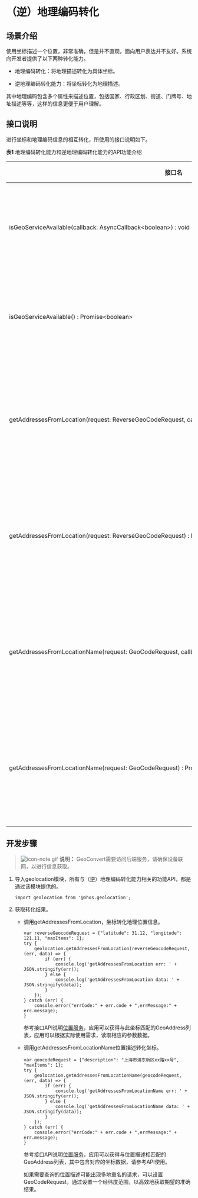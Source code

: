 # （逆）地理编码转化


## 场景介绍

使用坐标描述一个位置，非常准确，但是并不直观，面向用户表达并不友好。系统向开发者提供了以下两种转化能力。

- 地理编码转化：将地理描述转化为具体坐标。

- 逆地理编码转化能力：将坐标转化为地理描述。

其中地理编码包含多个属性来描述位置，包括国家、行政区划、街道、门牌号、地址描述等等，这样的信息更便于用户理解。


## 接口说明

进行坐标和地理编码信息的相互转化，所使用的接口说明如下。

  **表1** 地理编码转化能力和逆地理编码转化能力的API功能介绍

| 接口名 | 功能描述 | 
| -------- | -------- |
| isGeoServiceAvailable(callback:&nbsp;AsyncCallback&lt;boolean&gt;)&nbsp;:&nbsp;void | 判断（逆）地理编码服务状态，使用callback回调异步返回结果。 | 
| isGeoServiceAvailable()&nbsp;:&nbsp;Promise&lt;boolean&gt; | 判断（逆）地理编码服务状态，使用Promise方式异步返回结果。 | 
| getAddressesFromLocation(request:&nbsp;ReverseGeoCodeRequest,&nbsp;callback:&nbsp;AsyncCallback&lt;Array&lt;GeoAddress&gt;&gt;)&nbsp;:&nbsp;void | 调用逆地理编码服务，将坐标转换为地理描述，使用callback回调异步返回结果。 | 
| getAddressesFromLocation(request:&nbsp;ReverseGeoCodeRequest)&nbsp;:&nbsp;Promise&lt;Array&lt;GeoAddress&gt;&gt;; | 调用逆地理编码服务，将坐标转换为地理描述，使用Promise方式异步返回结果。 | 
| getAddressesFromLocationName(request:&nbsp;GeoCodeRequest,&nbsp;callback:&nbsp;AsyncCallback&lt;Array&lt;GeoAddress&gt;&gt;)&nbsp;:&nbsp;void | 调用地理编码服务，将地理描述转换为具体坐标，使用callback回调异步返回结果。 | 
| getAddressesFromLocationName(request:&nbsp;GeoCodeRequest)&nbsp;:&nbsp;Promise&lt;Array&lt;GeoAddress&gt;&gt; | 调用地理编码服务，将地理描述转换为具体坐标，使用Promise方式异步返回结果。 | 


## 开发步骤

> ![icon-note.gif](public_sys-resources/icon-note.gif) **说明：**
> GeoConvert需要访问后端服务，请确保设备联网，以进行信息获取。

1. 导入geolocation模块，所有与（逆）地理编码转化能力相关的功能API，都是通过该模块提供的。
     
   ```
   import geolocation from '@ohos.geolocation';
   ```

2. 获取转化结果。
   - 调用getAddressesFromLocation，坐标转化地理位置信息。
        
      ```
      var reverseGeocodeRequest = {"latitude": 31.12, "longitude": 121.11, "maxItems": 1};
      try {
          geolocation.getAddressesFromLocation(reverseGeocodeRequest, (err, data) => {
              if (err) {
                  console.log('getAddressesFromLocation err: ' + JSON.stringify(err));
              } else {
                  console.log('getAddressesFromLocation data: ' + JSON.stringify(data));
              }
          });
      } catch (err) {
          console.error("errCode:" + err.code + ",errMessage:" + err.message);
      }
      ```

      参考接口API说明[位置服务](../reference/apis/js-apis-geolocation.md)，应用可以获得与此坐标匹配的GeoAddress列表，应用可以根据实际使用需求，读取相应的参数数据。
   - 调用getAddressesFromLocationName位置描述转化坐标。
        
      ```
      var geocodeRequest = {"description": "上海市浦东新区xx路xx号", "maxItems": 1};
      try {
          geolocation.getAddressesFromLocationName(geocodeRequest, (err, data) => {
              if (err) {
                  console.log('getAddressesFromLocationName err: ' + JSON.stringify(err));
              } else {
                  console.log('getAddressesFromLocationName data: ' + JSON.stringify(data));
              }
          });
      } catch (err) {
          console.error("errCode:" + err.code + ",errMessage:" + err.message);
      }
      ```

      参考接口API说明[位置服务](../reference/apis/js-apis-geolocation.md)，应用可以获得与位置描述相匹配的GeoAddress列表，其中包含对应的坐标数据，请参考API使用。

      如果需要查询的位置描述可能出现多地重名的请求，可以设置GeoCodeRequest，通过设置一个经纬度范围，以高效地获取期望的准确结果。
